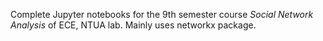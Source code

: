 Complete Jupyter notebooks for the 9th semester course *Social Network Analysis* of ECE, NTUA lab.
Mainly uses networkx package.
